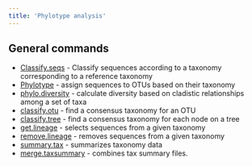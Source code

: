 ```yaml
---
title: 'Phylotype analysis'
---
```

## General commands

-   [Classify.seqs](Classify.seqs) - Classify sequences
    according to a taxonomy corresponding to a reference taxonomy
-   [Phylotype](Phylotype) - assign sequences to OTUs based
    on their taxonomy
-   [phylo.diversity](phylo.diversity) - calculate diversity
    based on cladistic relationships among a set of taxa
-   [classify.otu](classify.otu) - find a consensus taxonomy
    for an OTU
-   [classify.tree](classify.tree) - find a consensus
    taxonomy for each node on a tree
-   [get.lineage](get.lineage) - selects sequences from a
    given taxonomy
-   [remove.lineage](remove.lineage) - removes sequences from
    a given taxonomy
-   [summary.tax](summary.tax) - summarizes taxonomy data
-   [merge.taxsummary](merge.taxsummary) - combines tax
    summary files.
